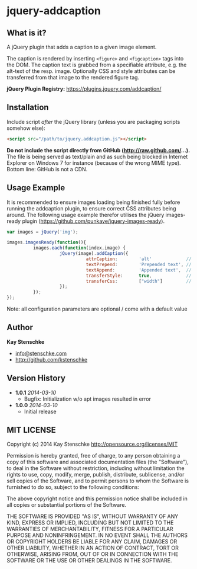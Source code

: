 jquery-addcaption
=================

What is it?
-----------

A jQuery plugin that adds a caption to a given image element.

The caption is rendered by inserting ```<figure>``` and ```<figcaption>``` tags into the DOM.
The caption text is grabbed from a specifiable attribute, e.g. the alt-text of the resp. image.
Optionally CSS and style attributes can be transferred from that image to the rendered figure tag.

__jQuery Plugin Registry:__ https://plugins.jquery.com/addcaption/

Installation
------------

Include script *after* the jQuery library (unless you are packaging scripts somehow else):

```html
<script src="/path/to/jquery.addcaption.js"></script>
```

**Do not include the script directly from GitHub (http://raw.github.com/...).** The file is being served as text/plain and as such being blocked
in Internet Explorer on Windows 7 for instance (because of the wrong MIME type). Bottom line: GitHub is not a CDN.


Usage Example
-------------
It is recommended to ensure images loading being finished fully before running the addcaption plugin, to ensure correct CSS attributes being around. The following usage example therefor utilises the jQuery images-ready plugin (https://github.com/punkave/jquery-images-ready).


```javascript
var images = jQuery('img');

images.imagesReady(function(){
          images.each(function(index,image) {
                    jQuery(image).addCaption({              
                              attrCaption:        'alt'             // attribute in image to take caption text from, default: "alt"
                              textPrepend:        'Prepended text', // caption text can be extended with prepend- and/or append-text (e.g. "click to enlarge")
                              textAppend:         'Appended text',  // textPrepend and textAppend default: ""
                              transferStyle:      true,             // transfer the "style" attribute from the image? default: false
                              transferCss:        ["width"]         // transfer given css attributes? default: []
                    });
          });
});
```

Note: all configuration parameters are optional / come with a default value


Author
------

**Kay Stenschke**

+ info@stenschke.com
+ http://github.com/kstenschke


Version History
---------------

* **1.0.1** *2014-03-10*
    - Bugfix: Initialization w/o apt images resulted in error
* **1.0.0** *2014-03-10*
    - Initial release


MIT LICENSE
---

Copyright (c) 2014 Kay Stenschke
http://opensource.org/licenses/MIT

Permission is hereby granted, free of charge, to any person obtaining a copy of this software and associated documentation files (the "Software"), to deal in the Software without restriction, including without limitation the rights to use, copy, modify, merge, publish, distribute, sublicense, and/or sell copies of the Software, and to permit persons to whom the Software is furnished to do so, subject to the following conditions:

The above copyright notice and this permission notice shall be included in all copies or substantial portions of the Software.

THE SOFTWARE IS PROVIDED "AS IS", WITHOUT WARRANTY OF ANY KIND, EXPRESS OR IMPLIED, INCLUDING BUT NOT LIMITED TO THE WARRANTIES OF MERCHANTABILITY, FITNESS FOR A PARTICULAR PURPOSE AND NONINFRINGEMENT. IN NO EVENT SHALL THE AUTHORS OR COPYRIGHT HOLDERS BE LIABLE FOR ANY CLAIM, DAMAGES OR OTHER LIABILITY, WHETHER IN AN ACTION OF CONTRACT, TORT OR OTHERWISE, ARISING FROM, OUT OF OR IN CONNECTION WITH THE SOFTWARE OR THE USE OR OTHER DEALINGS IN THE SOFTWARE.
